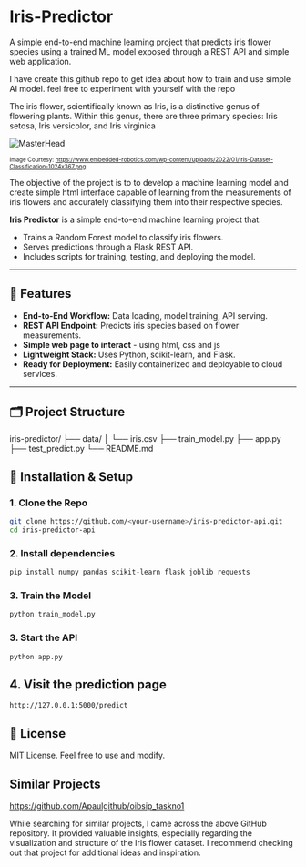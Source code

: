 # Iris-Predictor
A simple end-to-end machine learning project that predicts iris flower species using a trained ML model exposed through a REST API and simple web application.

I have create this github repo to get idea about how to train and use simple AI model. feel free to experiment with yourself with the repo

The iris flower, scientifically known as Iris, is a distinctive genus of flowering plants. Within this genus, there are three primary species: Iris setosa, Iris versicolor, and Iris virginica

![MasterHead](https://www.embedded-robotics.com/wp-content/uploads/2022/01/Iris-Dataset-Classification-1024x367.png)

<font size="1">Image Courtesy: https://www.embedded-robotics.com/wp-content/uploads/2022/01/Iris-Dataset-Classification-1024x367.png</font>

The objective of the project is to to develop a machine learning model and create simple html interface capable of learning from the measurements of iris flowers and accurately classifying them into their respective species.


**Iris Predictor** is a simple end-to-end machine learning project that:
- Trains a Random Forest model to classify iris flowers.
- Serves predictions through a Flask REST API.
- Includes scripts for training, testing, and deploying the model.

---

## 🚀 Features
- **End-to-End Workflow:** Data loading, model training, API serving.
- **REST API Endpoint:** Predicts iris species based on flower measurements.
- **Simple web page to interact** - using html, css and js
- **Lightweight Stack:** Uses Python, scikit-learn, and Flask.
- **Ready for Deployment:** Easily containerized and deployable to cloud services.

---

## 🗂 Project Structure
iris-predictor/
├── data/
│ └── iris.csv
├── train_model.py
├── app.py
├── test_predict.py
└── README.md

## 🔧 Installation & Setup

### 1. Clone the Repo
```bash
git clone https://github.com/<your-username>/iris-predictor-api.git
cd iris-predictor-api
```

### 2. Install dependencies
```bash
pip install numpy pandas scikit-learn flask joblib requests
```

### 3. Train the Model
```python
python train_model.py

```

### 3. Start the API
```
python app.py

```

## 4. Visit the prediction page
`http://127.0.0.1:5000/predict`



## 📜 License
MIT License. Feel free to use and modify.


## Similar Projects
https://github.com/Apaulgithub/oibsip_taskno1

While searching for similar projects, I came across the above GitHub repository. It provided valuable insights, especially regarding the visualization and structure of the Iris flower dataset. I recommend checking out that project for additional ideas and inspiration.

